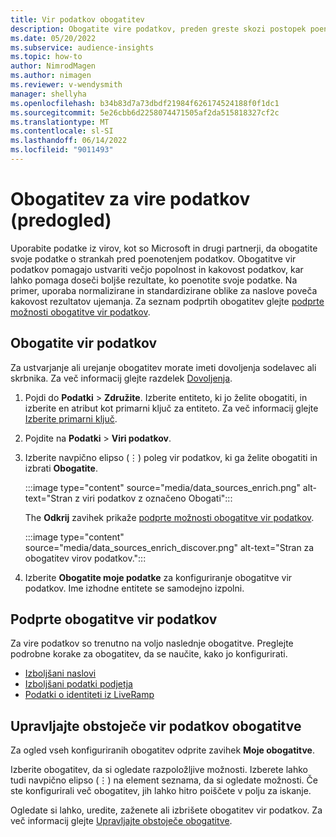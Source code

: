 ```yaml
---
title: Vir podatkov obogatitev
description: Obogatite vire podatkov, preden greste skozi postopek poenotenja podatkov.
ms.date: 05/20/2022
ms.subservice: audience-insights
ms.topic: how-to
author: NimrodMagen
ms.author: nimagen
ms.reviewer: v-wendysmith
manager: shellyha
ms.openlocfilehash: b34b83d7a73dbdf21984f626174524188f0f1dc1
ms.sourcegitcommit: 5e26cbb6d2258074471505af2da515818327cf2c
ms.translationtype: MT
ms.contentlocale: sl-SI
ms.lasthandoff: 06/14/2022
ms.locfileid: "9011493"
---
```

# <a name="enrichment-for-data-sources-preview"></a>Obogatitev za vire podatkov (predogled)

Uporabite podatke iz virov, kot so Microsoft in drugi partnerji, da obogatite svoje podatke o strankah pred poenotenjem podatkov. Obogatitve vir podatkov pomagajo ustvariti večjo popolnost in kakovost podatkov, kar lahko pomaga doseči boljše rezultate, ko poenotite svoje podatke. Na primer, uporaba normalizirane in standardizirane oblike za naslove poveča kakovost rezultatov ujemanja. Za seznam podprtih obogatitev glejte [podprte možnosti obogatitve vir podatkov](#supported-data-source-enrichments).

## <a name="enrich-a-data-source"></a>Obogatite vir podatkov

Za ustvarjanje ali urejanje obogatitev morate imeti dovoljenja sodelavec ali skrbnika. Za več informacij glejte razdelek [Dovoljenja](permissions.md).  

1. Pojdi do **Podatki** > **Združite**. Izberite entiteto, ki jo želite obogatiti, in izberite en atribut kot primarni ključ za entiteto. Za več informacij glejte [Izberite primarni ključ](map-entities.md#select-primary-key-and-semantic-type-for-attributes).

1. Pojdite na **Podatki** > **Viri podatkov**.

1. Izberite navpično elipso (&vellip;) poleg vir podatkov, ki ga želite obogatiti in izbrati **Obogatite**.

   :::image type="content" source="media/data_sources_enrich.png" alt-text="Stran z viri podatkov z označeno Obogati":::

   The **Odkrij** zavihek prikaže [podprte možnosti obogatitve vir podatkov](#supported-data-source-enrichments).

   :::image type="content" source="media/data_sources_enrich_discover.png" alt-text="Stran za obogatitev virov podatkov.":::

1. Izberite **Obogatite moje podatke** za konfiguriranje obogatitve vir podatkov. Ime izhodne entitete se samodejno izpolni.

## <a name="supported-data-source-enrichments"></a>Podprte obogatitve vir podatkov

Za vire podatkov so trenutno na voljo naslednje obogatitve. Preglejte podrobne korake za obogatitev, da se naučite, kako jo konfigurirati.

- [Izboljšani naslovi](enrichment-enhanced-addresses.md)
- [Izboljšani podatki podjetja](enrichment-enhanced-company-data.md)
- [Podatki o identiteti iz LiveRamp](enrichment-liveramp.md)

## <a name="manage-existing-data-source-enrichments"></a>Upravljajte obstoječe vir podatkov obogatitve

Za ogled vseh konfiguriranih obogatitev odprite zavihek **Moje obogatitve**.

Izberite obogatitev, da si ogledate razpoložljive možnosti. Izberete lahko tudi navpično elipso (&vellip;) na element seznama, da si ogledate možnosti. Če ste konfigurirali več obogatitev, jih lahko hitro poiščete v polju za iskanje.

Ogledate si lahko, uredite, zaženete ali izbrišete obogatitev vir podatkov. Za več informacij glejte [Upravljajte obstoječe obogatitve](enrichment-hub.md).
